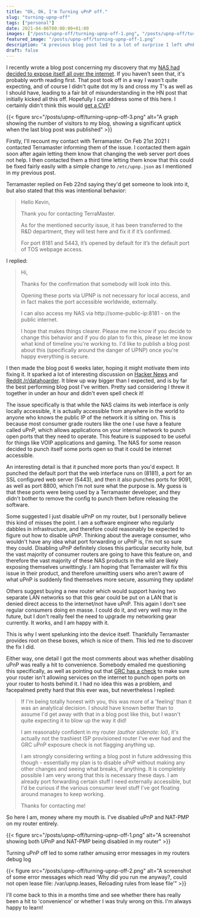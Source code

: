 ```yaml
---
title: "Ok, Ok, I'm Turning uPnP off."
slug: "turning-upnp-off"
tags: ["personal"]
date: 2021-04-06T00:00:00+01:00
images: ["/posts/upnp-off/turning-upnp-off-1.png", "/posts/upnp-off/turning-upnp-off-2.png"]
featured_image: "/posts/upnp-off/turning-upnp-off-1.png"
description: "A previous blog post led to a lot of surprise I left uPnP on. Let's switch it off and see what breaks."
draft: false
---
```


I recently wrote a blog post concerning my discovery that my [NAS had decided to expose itself all over the internet](https://kn100.me/terramaster-nas-exposing-itself-over-upnp/). If you haven't seen that, it's probably worth reading first. That post took off in a way I wasn't quite expecting, and of course I didn't quite dot my Is and cross my T's as well as I should have, leading to a fair bit of misunderstanding in the HN post that initially kicked all this off. Hopefully I can address some of this here. I certainly didn't think this would [get a CVE](https://nvd.nist.gov/vuln/detail/CVE-2021-30127)!

{{< figure src="/posts/upnp-off/turning-upnp-off-3.png" alt="A graph showing the number of visitors to my blog, showing a significant uptick when the last blog post was published" >}}

Firstly, I'll recount my contact with Terramaster. On Feb 21st 2021 I contacted Terramaster informing them of the issue. I contacted them again soon after again letting them know that changing the web server port does not help. I then contacted them a third time letting them know that this could be fixed fairly easily with a simple change to `/etc/upnp.json` as I mentioned in my previous post.

Terramaster replied on Feb 22nd saying they'd get someone to look into it, but also stated that this was intentional behavior:

>Hello Kevin,
>
>Thank you for contacting TerraMaster.
>
>As for the mentioned security issue, it has been transferred to the R&D department, they will test here and fix it if it’s confirmed.
>
>For port 8181 and 5443, it’s opened by default for it’s the default port of TOS webpage access.

I replied:

>Hi,
>
>Thanks for the confirmation that somebody will look into this.
>
>Opening these ports via UPNP is not necessary for local access, and in fact makes the port accessible worldwide, externally.
>
>
>I can also access my NAS via http://some-public-ip:8181 - on the public internet.
>
>I hope that makes things clearer. Please me me know if you decide to change this behavior and if you do plan to fix this, please let me know what kind of timeline you're working to. I'd like to publish a blog post about this (specifically around the danger of UPNP) once you're happy everything is secure.

I then made the blog post 6 weeks later, hoping it might motivate them into fixing it. It sparked a lot of interesting discussion on [Hacker News](https://news.ycombinator.com/item?id=26681984) and [Reddit /r/datahoarder](https://www.reddit.com/r/DataHoarder/comments/mk3l0i/terramaster_nas_exposing_itself_with_upnp_over/). It blew up way bigger than I expected, and is by far the best performing blog post I've written. Pretty sad considering I threw it together in under an hour and didn't even spell check it!

The issue specifically is that while the NAS claims its web interface is only locally accessible, it is actually accessible from anywhere in the world to anyone who knows the public IP of the network it is sitting on. This is because most consumer grade routers like the one I use have a feature called uPnP, which allows applications on your internal network to punch open ports that they need to operate. This feature is supposed to be useful for things like VOIP applications and gaming. The NAS for some reason decided to punch itself some ports open so that it could be internet accessible.

An interesting detail is that it punched more ports than you'd expect. It punched the default port that the web interface runs on (8181), a port for an SSL configured web server (5443), and then it also punches ports for 9091, as well as port 8800, which I'm not sure what the purpose is. My guess is that these ports were being used by a Terramaster developer, and they didn't bother to remove the config to punch them before releasing the software.

Some suggested I just disable uPnP on my router, but I personally believe this kind of misses the point. I am a software engineer who regularly dabbles in infrastructure, and therefore could reasonably be expected to figure out how to disable uPnP. Thinking about the average consumer, who wouldn't have any idea what port forwarding or uPnP is, I'm not so sure they could.  Disabling uPnP definitely closes this particular security hole, but the vast majority of consumer routers are going to have this feature on, and therefore the vast majority of these NAS products in the wild are likely exposing themselves unwittingly. I am hoping that Terramaster will fix this issue in their product, and therefore unwitting users who aren't aware of what uPnP is suddenly find themselves more secure, assuming they update!

Others suggest buying a new router which would support having two separate LAN networks so that this gear could be put on a LAN that is denied direct access to the internet/not have uPnP. This again I don't see regular consumers doing en masse. I could do it, and very well may in the future, but I don't really feel the need to upgrade my networking gear currently. It works, and I am happy with it.

This is why I went spelunking into the device itself. Thankfully Terramaster provides root on these boxes, which is nice of them. This led me to discover the fix I did.

Either way, one detail I got the most comments about was whether disabling uPnP was really a hit to convenience. Somebody emailed me questioning this specifically, as well as pointing out that [GRC has a check](https://www.grc.com/default.htm) to make sure your router isn't allowing services on the internet to punch open ports on your router to hosts behind it. I had no idea this was a problem, and facepalmed pretty hard that this ever was, but nevertheless I replied:

> If I'm being totally honest with you, this was more of a 'feeling' than it was an analytical decision. I should have known better than to assume I'd get away with that in a blog post like this, but I wasn't quite expecting it to blow up the way it did!
>
> I am reasonably confident in my router *(author sidenote: lol)*, it's actually not the trashiest ISP provisioned router I've ever had and the GRC uPnP exposure check is not flagging anything up.
>
> I am strongly considering writing a blog post in future addressing this though - essentially my plan is to disable uPnP without making any other changes and seeing what breaks, if anything. It is completely possible I am very wrong that this is necessary these days. I am already port forwarding certain stuff I need externally accessible, but I'd be curious if the various consumer level stuff I've got floating around manages to keep working.
>
> Thanks for contacting me!

So here I am, money where my mouth is. I've disabled uPnP and NAT-PMP on my router entirely.

{{< figure src="/posts/upnp-off/turning-upnp-off-1.png" alt="A screenshot showing both UPnP and NAT-PMP being disabled in my router" >}}

Turning uPnP off led to some rather amusing error messages in my routers debug log

{{< figure src="/posts/upnp-off/turning-upnp-off-2.png" alt="A screenshot of some error messages which read 'Why did you run me anyway?, could not open lease file: /var/upnp.leases, Reloading rules from lease file'" >}}

I'll come back to this in a months time and see whether there has really been a hit to 'convenience' or whether I was truly wrong on this. I'm always happy to learn!

